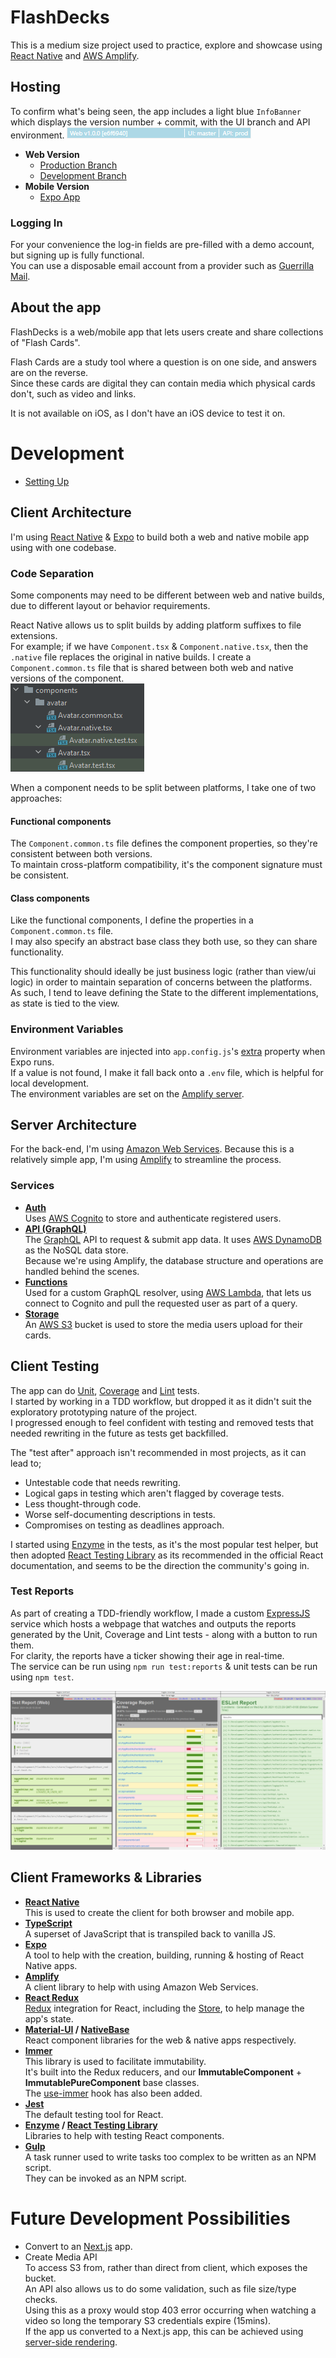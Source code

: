 # FlashDecks
This is a medium size project used to practice, explore and showcase using [React Native](https://reactnative.dev/) 
and [AWS Amplify](https://aws.amazon.com/amplify/).

## Hosting
To confirm what's being seen, the app includes a light blue `InfoBanner` which displays the version number + commit, with the UI branch and API environment. ![Info Banner](docs/images/InfoBanner.png "InfoBanner")
* **Web Version**  
  * [Production Branch](https://master.dxccldee9zefn.amplifyapp.com) 
  * [Development Branch](https://dev.dxccldee9zefn.amplifyapp.com) 
* **Mobile Version**  
  * [Expo App](https://expo.io/@michaelfuller/projects/FlashDecks)
  
### Logging In
For your convenience the log-in fields are pre-filled with a demo account, but signing up is fully functional.  
You can use a disposable email account from a provider such as [Guerrilla Mail](https://www.guerrillamail.com/).

## About the app
FlashDecks is a web/mobile app that lets users create and share collections of "Flash Cards".

Flash Cards are a study tool where a question is on one side, and answers are on the reverse.  
Since these cards are digital they can contain media which physical cards don't, such as video and links.  

It is not available on iOS, as I don't have an iOS device to test it on.

# Development
* [Setting Up](docs/Setup.md)

## Client Architecture
I'm using [React Native](https://reactnative.dev/) & [Expo](https://expo.io/) to build both a web and native mobile app using with one codebase.
  
### Code Separation
Some components may need to be different between web and native builds, due to different layout or behavior requirements.  

React Native allows us to split builds by adding platform suffixes to file extensions.  
For example; if we have `Component.tsx` & `Component.native.tsx`, then the `.native` file replaces the original in native builds.
I create a `Component.common.ts` file that is shared between both web and native versions of the component.  
![Code separation example](docs/images/code-separation.png)  

When a component needs to be split between platforms, I take one of two approaches:
#### Functional components 
The `Component.common.ts` file defines the component properties, so they're consistent between both versions.  
To maintain cross-platform compatibility, it's the component signature must be consistent.
#### Class components
Like the functional components, I define the properties in a `Component.common.ts` file.  
I may also specify an abstract base class they both use, so they can share functionality.  

This functionality should ideally be just business logic (rather than view/ui logic) in order to maintain separation of concerns between the platforms.  
As such, I tend to leave defining the State to the different implementations, as state is tied to the view.

### Environment Variables
Environment variables are injected into `app.config.js`'s [extra](https://docs.expo.io/guides/environment-variables/#using-app-manifest--extra) property when Expo runs.  
If a value is not found, I make it fall back onto a `.env` file, which is helpful for local development.  
The environment variables are set on the [Amplify server](https://docs.aws.amazon.com/amplify/latest/userguide/environment-variables.html).

## Server Architecture
For the back-end, I'm using [Amazon Web Services](https://aws.amazon.com/). Because this is a relatively simple app, I'm using [Amplify](https://aws.amazon.com/amplify/) to streamline the process.  
### Services
* **[Auth](https://docs.amplify.aws/lib/auth/getting-started/q/platform/js)**  
Uses [AWS Cognito](https://aws.amazon.com/cognito/) to store and authenticate registered users.
* **[API (GraphQL)](https://docs.amplify.aws/lib/graphqlapi/getting-started/q/platform/js)**  
The [GraphQL](https://graphql.org/) API to request & submit app data. It uses [AWS DynamoDB](https://aws.amazon.com/dynamodb/) as the NoSQL data store.  
Because we're using Amplify, the database structure and operations are handled behind the scenes.
* **[Functions](https://docs.amplify.aws/cli/function)**  
Used for a custom GraphQL resolver, using [AWS Lambda](https://aws.amazon.com/lambda/), that lets us connect to Cognito and pull the requested user as part of a query.
* **[Storage](https://docs.amplify.aws/lib/storage/getting-started/q/platform/js)**  
An [AWS S3](https://aws.amazon.com/s3/) bucket is used to store the media users upload for their cards.

## Client Testing
The app can do [Unit](https://en.wikipedia.org/wiki/Unit_testing), [Coverage](https://en.wikipedia.org/wiki/Code_coverage) and [Lint](https://en.wikipedia.org/wiki/ESLint) tests.  
I started by working in a TDD workflow, but dropped it as it didn't suit the exploratory prototyping nature of the project.  
I progressed enough to feel confident with testing and removed tests that needed rewriting in the future as tests get backfilled.  

The "test after" approach isn't recommended in most projects, as it can lead to; 
* Untestable code that needs rewriting.
* Logical gaps in testing which aren't flagged by coverage tests.
* Less thought-through code.
* Worse self-documenting descriptions in tests.
* Compromises on testing as deadlines approach.

I started using [Enzyme](https://enzymejs.github.io/enzyme/) in the tests, as it's the most popular test helper, 
but then adopted [React Testing Library](https://testing-library.com/docs/react-testing-library/intro/) 
as its recommended in the official React documentation, and seems to be the direction the community's going in.

### Test Reports
As part of creating a TDD-friendly workflow, I made a custom [ExpressJS](https://expressjs.com/) service 
which hosts a webpage that watches and outputs the reports generated by the Unit, Coverage and Lint tests - along with a button to run them.  
For clarity, the reports have a ticker showing their age in real-time.  
The service can be run using `npm run test:reports` & unit tests can be run using `npm test`.  

![Live Test Reports](docs/images/test-reports.png "Live Test Reports")

## Client Frameworks & Libraries
* **[React Native](https://reactnative.dev/)**  
This is used to create the client for both browser and mobile app.
* **[TypeScript](https://www.typescriptlang.org/)**  
A superset of JavaScript that is transpiled back to vanilla JS.
* **[Expo](https://expo.io/)**  
A tool to help with the creation, building, running & hosting of React Native apps.
* **[Amplify](https://aws.amazon.com/amplify/)**  
A client library to help with using Amazon Web Services.
* **[React Redux](https://react-redux.js.org/)**  
[Redux](https://redux.js.org/) integration for React, including the [Store](https://redux.js.org/api/store), to help manage the app's state.
* **[Material-UI](https://material-ui.com/) / [NativeBase](https://nativebase.io/)**  
React component libraries for the web & native apps respectively.
* **[Immer](https://immerjs.github.io/immer/)**  
This library is used to facilitate immutability.  
It's built into the Redux reducers, and our **ImmutableComponent** + **ImmutablePureComponent** base classes.  
The [use-immer](https://github.com/immerjs/use-immer) hook has also been added.
* **[Jest](https://jestjs.io/)**  
The default testing tool for React.
* **[Enzyme](https://enzymejs.github.io/enzyme/) / [React Testing Library](https://testing-library.com/docs/react-testing-library/intro/)**  
Libraries to help with testing React components.
* **[Gulp](https://gulpjs.com/)**  
A task runner used to write tasks too complex to be written as an NPM script.  
They can be invoked as an NPM script.

# Future Development Possibilities
* Convert to an [Next.js](https://nextjs.org/) app.
* Create Media API  
To access S3 from, rather than direct from client, which exposes the bucket.  
An API also allows us to do some validation, such as file size/type checks.  
Using this as a proxy would stop 403 error occurring when watching a video so long the temporary S3 credentials expire (15mins).  
If the app us converted to a Next.js app, this can be achieved using [server-side rendering](https://nextjs.org/docs/basic-features/pages#server-side-rendering).
